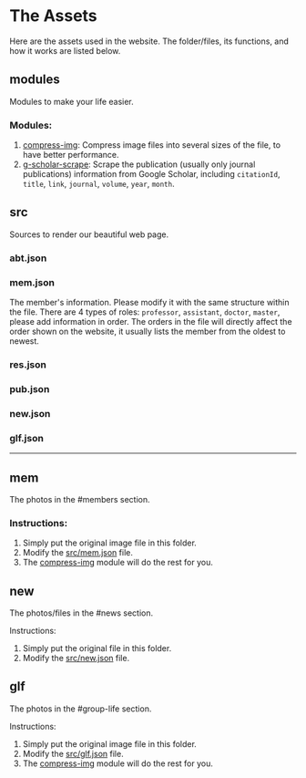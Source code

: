 # The Assets

Here are the assets used in the website. The folder/files, its functions, and how it works are listed below.

## modules
Modules to make your life easier.

### Modules:
1. [compress-img](/assets/modules/compress-img.py): Compress image files into several sizes of the file, to have better performance.
2. [g-scholar-scrape](/assets/modules/g-scholar-scrape.py): Scrape the publication (usually only journal publications) information from Google Scholar, including `citationId`, `title`, `link`, `journal`, `volume`, `year`, `month`.

## src
Sources to render our beautiful web page.

### abt.json

### mem.json
The member's information.
Please modify it with the same structure within the file.
There are 4 types of roles: `professor`, `assistant`, `doctor`, `master`, please add information in order.
The orders in the file will directly affect the order shown on the website, it usually lists the member from the oldest to newest.

### res.json

### pub.json

### new.json

### glf.json

---

## mem
The photos in the #members section.

### Instructions:
1. Simply put the original image file in this folder.
2. Modify the [src/mem.json](/assets/src/mem.json) file.
3. The [compress-img](/assets/modules/compress-img.py) module will do the rest for you.

## new
The photos/files in the #news section.

Instructions:
1. Simply put the original file in this folder.
2. Modify the [src/new.json](/assets/src/new.json) file.

## glf
The photos in the #group-life section.

Instructions:
1. Simply put the original image file in this folder.
2. Modify the [src/glf.json](/assets/src/glf.json) file.
3. The [compress-img](/assets/modules/compress-img.py) module will do the rest for you.
